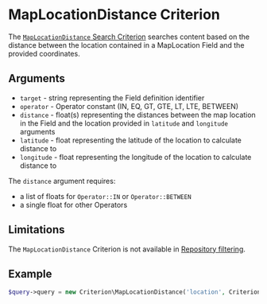 # MapLocationDistance Criterion

The [`MapLocationDistance` Search Criterion](https://github.com/ibexa/core/blob/main/src/contracts/Repository/Values/Content/Query/Criterion/MapLocationDistance.php)
searches content based on the distance between the location contained in a MapLocation Field and the provided coordinates.

## Arguments

- `target` - string representing the Field definition identifier
- `operator` - Operator constant (IN, EQ, GT, GTE, LT, LTE, BETWEEN)
- `distance` - float(s) representing the distances between the map location in the Field and the location provided in `latitude` and `longitude` arguments
- `latitude` - float representing the latitude of the location to calculate distance to
- `longitude` - float representing the longitude of the location to calculate distance to

The `distance` argument requires:

- a list of floats for `Operator::IN` or `Operator::BETWEEN`
- a single float for other Operators

## Limitations

The `MapLocationDistance` Criterion is not available in [Repository filtering](../../../api/public_php_api_search.md#repository-filtering).

## Example

``` php
$query->query = new Criterion\MapLocationDistance('location', Criterion\Operator::LTE, 5, 51.395973, 22.531696);
```
